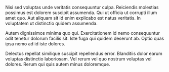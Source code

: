 Nisi sed voluptas unde veritatis consequuntur culpa. Reiciendis molestias possimus est dolorem suscipit assumenda. Qui ut officia ut corrupti illum amet quo. Aut aliquam sit id enim explicabo est natus veritatis. In voluptatem ut distinctio quidem assumenda.
 Autem dignissimos minima quo qui. Exercitationem id nemo consequuntur odit tenetur dolorum facilis sit. Iste fuga qui quidem deserunt ab. Optio quas ipsa nemo ad id iste dolores.
 Delectus repellat similique suscipit repellendus error. Blanditiis dolor earum voluptas distinctio laboriosam. Vel rerum vel quo nostrum voluptas vel dolores. Rerum qui quis autem minus doloremque.